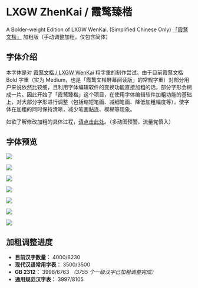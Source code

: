 # LXGW ZhenKai / 霞鹜臻楷
A Bolder-weight Edition of LXGW WenKai. (Simplified Chinese Only) [「霞鹜文楷」](https://github.com/lxgw/LxgwWenKai) 加粗版（手动调整加粗，仅包含简体）

## 字体介绍
本字体是对 [霞鹜文楷 / LXGW WenKai](https://github.com/lxgw/LxgwWenKai) 粗字重的制作尝试。由于目前霞鹜文楷 Bold 字重（实为 Medium，也是「霞鹜文楷屏幕阅读版」的常规字重）对部分用户来说依然比较细，且利用字体编辑软件的变换功能直接加粗的话，部分字形会糊成一片。因此开始了「霞鹜臻楷」这个项目，在使用字体编辑软件加粗功能的基础上，对大部分字形进行调整（包括缩短笔画、减细笔画、降低加粗幅度等），使字体在加粗的同时保持清晰，减少笔画黏连、模糊等现象。

如欲了解修改加粗的具体过程，[请点击此处](https://weibo.com/6624339726/Lbdz1u0yH)。（多动图预警，流量党慎入）


## 字体预览
![](https://raw.githubusercontent.com/lxgw/LxgwZhenKai/main/image/zhenkai-1.png)

![](https://raw.githubusercontent.com/lxgw/LxgwZhenKai/main/image/zhenkai-2.png)

![](https://raw.githubusercontent.com/lxgw/LxgwZhenKai/main/image/zhenkai-3.png)

![](https://raw.githubusercontent.com/lxgw/LxgwZhenKai/main/image/zhenkai-4.png)

![](https://raw.githubusercontent.com/lxgw/LxgwZhenKai/main/image/zhenkai-5.png)

![](https://raw.githubusercontent.com/lxgw/LxgwZhenKai/main/image/zhenkai-6.png)

![](https://raw.githubusercontent.com/lxgw/LxgwZhenKai/main/image/zhenkai-7.png)

## 加粗调整进度
- **目前汉字数量：** 4000/8230
- **现代汉语常用字表：** 3500/3500
- **GB 2312：** 3998/6763 *（3755 个一级汉字已加粗调整完成）*
- **通用规范汉字表：** 3997/8105

